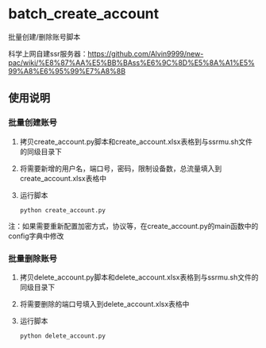 # batch_create_account
批量创建/删除账号脚本

科学上网自建ssr服务器：<https://github.com/Alvin9999/new-pac/wiki/%E8%87%AA%E5%BB%BAss%E6%9C%8D%E5%8A%A1%E5%99%A8%E6%95%99%E7%A8%8B>

## 使用说明

### 批量创建账号

1. 拷贝create_account.py脚本和create_account.xlsx表格到与ssrmu.sh文件的同级目录下

2. 将需要新增的用户名，端口号，密码，限制设备数，总流量填入到create_account.xlsx表格中

3. 运行脚本

   ```
   python create_account.py
   ```

注：如果需要重新配置加密方式，协议等，在create_account.py的main函数中的config字典中修改

### 批量删除账号

1. 拷贝delete_account.py脚本和delete_account.xlsx表格到与ssrmu.sh文件的同级目录下

2. 将需要删除的端口号填入到delete_account.xlsx表格中

3. 运行脚本

   ```
   python delete_account.py
   ```
